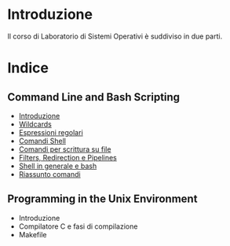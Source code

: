 # Introduzione

Il corso di Laboratorio di Sistemi Operativi è suddiviso in due parti.

# Indice

## Command Line and Bash Scripting

* [Introduzione](/Prima_parte/Introduzione_prima_parte.md)
* [Wildcards](/Prima_parte/Wildcards.md)
* [Espressioni regolari](/Prima_parte/Espressioni_regolari.md)
* [Comandi Shell](/Prima_parte/Comandi_Shell.md)
* [Comandi per scrittura su file](/Prima_parte/Comandi_files.md)
* [Filters, Redirection e Pipelines](/Prima_parte/Filters_Redirections_Pipelines.md)
* [Shell in generale e bash](/Prima_parte/Bash_scripting.md)
* [Riassunto comandi](/Prima_parte/Comandi.md)

## Programming in the Unix Environment

* Introduzione
* Compilatore C e fasi di compilazione
* Makefile